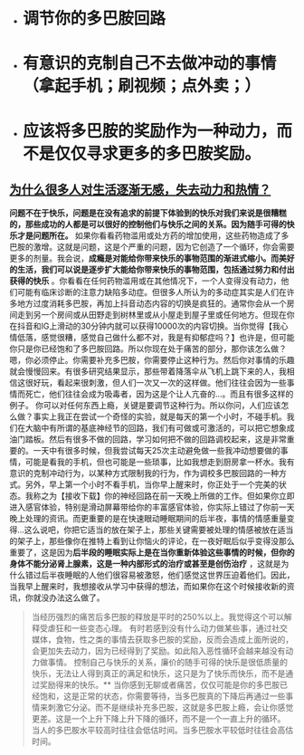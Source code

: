 - # 调节你的多巴胺回路
- # 有意识的克制自己不去做冲动的事情（拿起手机；刷视频；点外卖；）
- # 应该将多巴胺的奖励作为一种动力，而不是仅仅寻求更多的多巴胺奖励。

## [为什么很多人对生活逐渐无感，失去动力和热情？](https://www.youtube.com/watch?v=fkMEF69m4mE)
**问题不在于快乐，问题是在没有追求的前提下体验到的快乐对我们来说是很糟糕的，那些成功的人都是可以很好的控制他们与快乐之间的关系。因为随手可得的快乐才是问题所在。** 如果你看看药物滥用或处方药的增加使用，这些药物造成了多巴胺的激增。这就是问题，这是个严重的问题，因为它创造了一个循环，你会需要更多的剂量。我会说，**成瘾是对能给你带来快乐的事物范围的渐进式缩小。而美好的生活，我们可以说是逐步扩大能给你带来快乐的事物范围，包括通过努力和付出获得的快乐** 。你看看在任何药物滥用或在其他情况下，一个人变得没有动力，他们可能有临床诊断的注意力缺陷多动症。但很多人所认为的多动症其实是人们在许多地方过度消耗多巴胺，再加上抖音动态内容的切换是疯狂的。通常你会从一个房间走到另一个房间或从田野走到树林里或从小屋走到屋子里或任何地方。但现在你在抖音和IG上滑动的30分钟内就可以获得10000次的内容切换。当你觉得【我心情低落，感觉很糟，感觉自己做什么都不对，我是有抑郁症吗？】也许是，但可能你只是你已经饱和了多巴胺回路。所以你现在处于痛苦的部分，那你该怎么做？嗯，你必须停止。你需要补充多巴胺，你需要停止这种行为。然后你对事情的乐趣就会慢慢回来。有很多研究结果显示，那些带着降落伞从飞机上跳下来的人，我相信这很好玩，看起来很刺激，但人们一次又一次的这样做。他们往往会因为一些事情而死亡，他们往往会成为吸毒者，因为这是个让人亢奋的…。而且有很多这样的例子。
你可以对任何东西上瘾，关键是要调节这种行为。所以你问，人们应该怎么做？事实上我正在尝试一个奇怪的实验，就是每天的第一个小时，不碰手机。我们在大脑中有所谓的基底神经节的回路，我们有可做或可激活的，可以把它想象成油门踏板。然后有很多不做的回路，学习如何把不做的回路调校起来，这是非常重要的。一天中有很多时候，但我尝试每天25次主动避免做一些我冲动想要做的事情，可能是看我的手机，但也可能是一些琐事，比如我想走到厨房拿一杯水。我有意识的克制冲动行为，以某种方式限制我的行为，作为调校多巴胺回路的一种方式。另外，早上第一个小时不看手机，当你早上醒来时，你正处于一个完美的状态。我称之为【接收下载】你的神经回路在前一天晚上所做的工作。但如果你立即进入感官体验，特别是滑动屏幕带给你的丰富感官体验，你实际上错过了你前一天晚上处理的资讯。而更重要的是在快速眼动睡眠期间的后半夜，事情的情感重量变得…这么说吧，你把它适当的放在架子上，那些关键需要被处理的情感被放在适当的架子上，那些像你在推特上看到让你恼火的评论，在一夜好眠后似乎变得没那么重要了，这是因为**后半段的睡眠实际上是在当你重新体验这些事情的时候，但你的身体不能分泌肾上腺素，这是一种内部形式的治疗或甚至是创伤治疗** ，这就是为什么错过后半夜睡眠的人他们很容易被激怒，他们感觉这世界压迫着他们。因此，当我早上醒来时，我想接收从学习中获得的想法，而如果你在这个时候接收新的资讯，你就没办法这么做了。



>当经历强烈的痛苦后多巴胺的释放是平时的250%以上。我觉得这个可以解释受虐狂和一些变态心理。
>有时若感到没有什么动力做某些事，通过社交媒体，食物，性之类的事情去获取多巴胺的奖励，反而会造成上面所说的，会更加失去动力，因为已经得到了奖励。如此陷入恶性循环会越来越没有动力做事情。
>控制自己与快乐的关系，廉价的随手可得的快乐是很低质量的快乐，无法让人得到真正的满足和快乐，这只是为了快乐而快乐，而不是通过奖励得来的快乐。**
>当你感到无聊或者痛苦，仅仅可能是你的多巴胺已经饱和，这是正常的状态，你需要等待，当多巴胺真的下降后再通过一些事情来刺激它分泌。而不是继续补充多巴胺，这就是多巴胺上瘾，会让你感觉更差。这是一个上升下降上升下降的循环，而不是一个一直上升的循环。
>当人的多巴胺水平较高时往往会低估时间。当多巴胺水平较低时往往会高估时间。